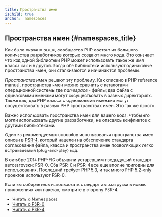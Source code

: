 ```yaml
---
title: Пространства имен
isChild: true
anchor:  namespaces
---
```


## Пространства имен {#namespaces_title}

Как было сказано выше, сообщество PHP состоит из большого количества разработчиков которые создают много кода. Это
означает что код одной библиотеки PHP может использовать такое же имя класса как и в другой. Когда обе библиотеки
используют одинаковые пространства имен, они сталкиваются и начинаются проблемы.

_Пространства имен_ решают эту проблему. Как описано в PHP reference manual, пространства имен можно сравнить с каталогами
операционной системы где _namespace_ - файлы; два файла с одинаковыми именами могут сосуществовать в разных директориях.
Также как, два PHP класса с одинаковыми именами могут сосуществовать в разных PHP пространствах имен. Это так же просто.

Важно использовать пространства имен для вашего кода, чтобы его могли использовать другие разработчики, не опасаясь
конфликтов с другими библиотеками.

Один из рекомендуемых способов использования пространства имен описан в [PSR-4][psr4], который нацелен на обеспечение
стандарта согласования файла, класса и пространства имен позволяющих легко встраиваемый (plug-and-play) код.

В октябре 2014 PHP-FIG объявили устаревшим предыдущий стандарт автозагрузки: [PSR-0][psr0]. Оба PSR-0 и PSR-4 все еще
вполне пригодны для использования. Последний требует PHP 5.3, и так много PHP 5.2-only проектов используют PSR-0.

Если вы собираетесь использовать стандарт автозагрузки в новых приложениях или пакетах, смотрите в сторону PSR-4.

* [Читать о Namespaces][namespaces]
* [Читать о PSR-0][psr0]
* [Читать о PSR-4][psr4]

[namespaces]: https://secure.php.net/language.namespaces
[psr0]: https://www.php-fig.org/psr/psr-0/
[psr4]: https://www.php-fig.org/psr/psr-4/
